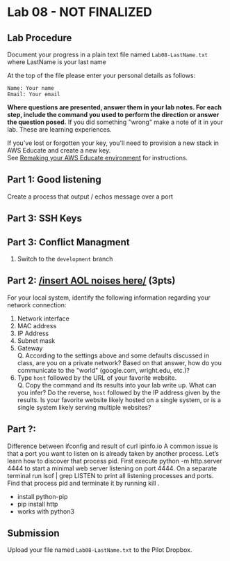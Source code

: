 # Lab 08 - NOT FINALIZED

## Lab Procedure

Document your progress in a plain text file named `Lab08-LastName.txt`  
where LastName is your last name

At the top of the file please enter your personal details as follows:

```
Name: Your name
Email: Your email

```

**Where questions are presented, answer them in your lab notes. For each step, include the command you used to perform the direction or answer the question posed.** If you did something "wrong" make a note of it in your lab. These are learning experiences.

If you've lost or forgotten your key, you'll need to provision a new stack in AWS Educate and create a new key.  
See [Remaking your AWS Educate environment](../../..) for instructions.

## Part 1: Good listening

Create a process that output / echos message over a port

## Part 3: SSH Keys

## Part 3: Conflict Managment

1. Switch to the `development` branch

## Part 2: [/insert AOL noises here/](https://www.youtube.com/watch?v=D1UY7eDRXrs) (3pts)

For your local system, identify the following information regarding your network connection:

1. Network interface
2. MAC address
3. IP Address
4. Subnet mask
5. Gateway  
   Q. According to the settings above and some defaults discussed in class, are you on a private network? Based on that answer, how do you communicate to the "world" (google.com, wright.edu, etc.)?
6. Type `host` followed by the URL of your favorite website.  
   Q. Copy the command and its results into your lab write up. What can you infer? Do the reverse, `host` followed by the IP address given by the results. Is your favorite website likely hosted on a single system, or is a single system likely serving multiple websites?

## Part ?:

Difference between ifconfig and result of curl ipinfo.io
A common issue is that a port you want to listen on is already taken by another process. Let’s learn how to discover that process pid. First execute python -m http.server 4444 to start a minimal web server listening on port 4444. On a separate terminal run lsof | grep LISTEN to print all listening processes and ports. Find that process pid and terminate it by running kill <PID>.

- install python-pip
- pip install http
- works with python3

## Submission

Upload your file named `Lab08-LastName.txt` to the Pilot Dropbox.
